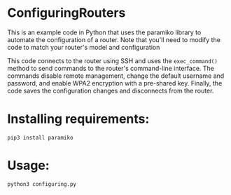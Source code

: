 # ConfiguringRouters
This is an example code in Python that uses the paramiko library to automate the configuration of a router. Note that you'll need to modify the code to match your router's model and configuration

This code connects to the router using SSH and uses the ``exec_command()`` method to send commands to the router's command-line interface. The commands disable remote management, change the default username and password, and enable WPA2 encryption with a pre-shared key. Finally, the code saves the configuration changes and disconnects from the router.

# Installing requirements:
``pip3 install paramiko``

# Usage:
``python3 configuring.py``
